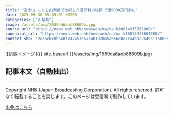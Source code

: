 ```yaml
---
title: "富士山 ことし山梨県で徴収した通行料の総額 5億9000万円余に"
date: 2025-09-30 05:35:01 +0900
categories: ["山梨県"]
image: /assets/img/1559da6aeb88609b.jpg
source_url: "https://news.web.nhk/newsweb/na/na-k10014935861000/"
canonical_url: "https://news.web.nhk/newsweb/na/na-k10014935861000/"
content_sha: "2eabcbc8bb48f747457e67c4b102045a656e0e7ca4bae264951150055f2967aa"
---
```


![記事イメージ]({{ site.baseurl }}/assets/img/1559da6aeb88609b.jpg)

## 記事本文（自動抽出）
<div><div class="_13tndsj2"><nav aria-label="フッターサイトナビゲーション" class="_13tndsj4"></nav><hr class="esl7kn2s esl7kn1l esl7kn1n _14xli2ae"><p class="esl7kn2s esl7kn1m esl7kn1o _1yvk0f68 _1lugom81">Copyright NHK (Japan Broadcasting Corporation). All rights reserved. 許可なく転載することを禁じます。このページは受信料で制作しています。</p></div></div>

[出典はこちら](https://news.web.nhk/newsweb/na/na-k10014935861000/)
